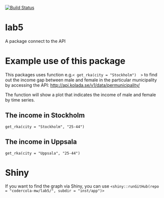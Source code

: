 [![Build Status](https://travis-ci.org/codercola-mw/lab5.svg?branch=master)](https://travis-ci.org/codercola-mw/lab5)
# lab5
A package connect to the API


# Example use of this package
This packages uses function e.g.`< get_rka(city = "Stockholm")  >` to find out the income gap between male and female in the particular municipality by accessing the API: http://api.kolada.se/v1/data/permunicipality/


The function will show a plot that indicates the income of male and female by time series.

## The income in Stockholm
```{r, include = TRUE}
get_rka(city = "Stockholm", "25-44")

```

## The income in Uppsala
```{r, include = TRUE}
get_rka(city = "Uppsala", "25-44")
```

# Shiny
If you want to find the graph via Shiny, you can use
`<shiny::runGitHub(repo = "codercola-mw/lab5/", subdir = "inst/app")>`


